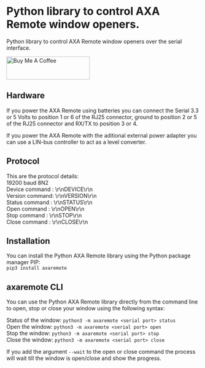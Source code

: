 # Python library to control AXA Remote window openers.
Python library to control AXA Remote window openers over the serial
interface.

[<img src="https://cdn.buymeacoffee.com/buttons/v2/default-yellow.png" alt="Buy Me A Coffee" style="height: 60px !important;width: 217px !important;" >](https://www.buymeacoffee.com/rrooggiieerr)  

## Hardware
If you power the AXA Remote using batteries you can connect the Serial 3.3 or
5 Volts to position 1 or 6 of the RJ25 connector, ground to position 2 or 5 of
the RJ25 connector and RX/TX to position 3 or 4. 
 
If you power the AXA Remote with the aditional external power adapter you can
use a LIN-bus controller to act as a level converter.

## Protocol
This are the protocol details:\
19200 baud 8N2\
Device command : \r\nDEVICE\r\n\
Version command: \r\nVERSION\r\n\
Status command : \r\nSTATUS\r\n\
Open command   : \r\nOPEN\r\n\
Stop command   : \r\nSTOP\r\n\
Close command  : \r\nCLOSE\r\n

## Installation
You can install the Python AXA Remote library using the Python package manager
PIP:\
`pip3 install axaremote`

## axaremote CLI
You can use the Python AXA Remote library directly from the command line to
open, stop or close your window using the following syntax:

Status of the window: `python3 -m axaremote <serial port> status`\
Open the window: `python3 -m axaremote <serial port> open`\
Stop the window: `python3 -m axaremote <serial port> stop`\
Close the window: `python3 -m axaremote <serial port> close`

If you add the argument `--wait` to the open or close command the process will
wait till the window is open/close and show the progress.